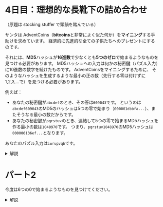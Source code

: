 # 4日目：理想的な長靴下の詰め合わせ

（原題は stocking stuffer で頭韻を踏んでいる）

サンタは
AdventCoins（**bitcoins**と非常によく似た何か）を**マイニング**する手助けを求めています。
経済的に先進的な全ての子供たちへのプレゼントにするのです。

それには、**MD5**ハッシュが**16進数**で少なくとも**5つのゼロ**で始まるようなものを見つける必要があります。
MD5ハッシュへの入力は何かの秘密鍵（パズル入力）に10進数の数字を続けたものです。
AdventCoinsをマイニングするために、
そのようなハッシュを生成するような最小の正の数（先行する零は付けずに1,2,3,…で）を見つける必要があります。

例えば：

- あなたの秘密鍵が`abcdef`のとき、その答は`609043`です。
というのは`abcdef609043`のMD5のハッシュは5つの零で始まり（`000001dbbfa...`）、またそうなる最小の数だからです。
- あなたの秘密鍵が`pqrstuv`のとき、連結して5つの零で始まるMD5ハッシュを作る最小の数は`1048970`です。
つまり、`pqrstuv1048970`のMD5ハッシュは`000006136ef...`となります。

あなたのパズル入力は`iwrupvqb`です。

<details><summary>解説</summary><div>

これを解くためだけにMD5ハッシュの計算を実装するのはつらいので、ライブラリの力を借りる。
[Wikipedia](https://ja.wikipedia.org/wiki/MD5)を見ると、512ビット=64バイトが処理の単位なので、
この問題の入力はまるまる収まるだろう。

- [cryptohash-md5](https://hackage.haskell.org/package/cryptohash-md5)
- [pureMD5](https://hackage.haskell.org/package/pureMD5)

あたりを使えばよいだろう。

```haskell
import qualified Data.ByteString.Char8 as BS
import qualified Crypto.Hash.MD5 as MD5

part1 :: String  -- 秘密鍵
      -> Int     -- 答え
part1 sk = head
  [ i
  | i <- [1..]
  , let digest = MD5.hash $ BS.pack $ sk ++ show i
  , fromEnum (BS.index digest 0) ==  0
  , fromEnum (BS.index digest 1) ==  0
  , fromEnum (BS.index digest 2) <  16
  ]
```

</div></details>


# パート2

今度は6つの0で始まるようなものを見つけてください。

<details><summary>解説</summary><div>

パート1と変わらない。

```haskell
part2 :: String  -- 秘密鍵
      -> Int     -- 答え
part2 sk = head
  [ i
  | i <- [1..]
  , let digest = MD5.hash $ BS.pack $ sk ++ show i
  , fromEnum (BS.index digest 0) == 0
  , fromEnum (BS.index digest 1) == 0
  , fromEnum (BS.index digest 2) == 0
  ]
```

</div></details>
